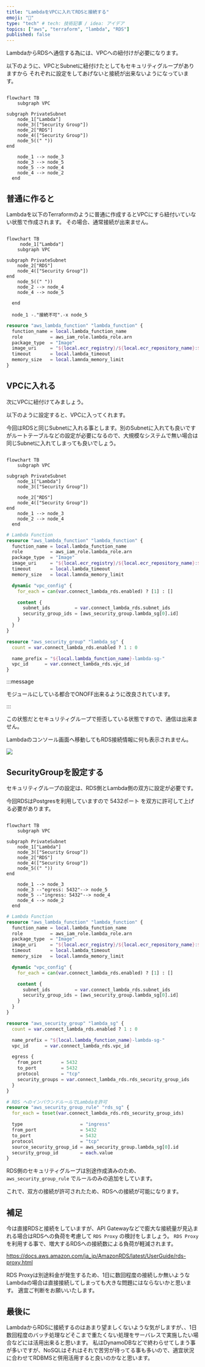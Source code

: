 ```yaml
---
title: "LambdaをVPCに入れてRDSと接続する"
emoji: "🎃"
type: "tech" # tech: 技術記事 / idea: アイデア
topics: ["aws", "terraform", "lambda", "RDS"]
published: false
---
```


LambdaからRDSへ通信する為には、VPCへの紐付けが必要になります。

以下のように、VPCとSubnetに紐付けたとしてもセキュリティグループがありますから
それぞれに設定をしてあげないと接続が出来ないようになっています。

```mermaid

flowchart TB
    subgraph VPC

subgraph PrivateSubnet
    node_1["Lambda"]
    node_3(["Security Group"])
    node_2["RDS"]
    node_4(["Security Group"])
    node_5((" "))
end
   
    node_1 --> node_3
    node_3 --> node_5
    node_5 --> node_4
    node_4 --> node_2
  end

```

## 普通に作ると

Lambdaを以下のTerraformのように普通に作成するとVPCにすら紐付いていない状態で作成されます。
その場合、通常接続が出来ません。

```mermaid

flowchart TB
     node_1["Lambda"]
    subgraph VPC

subgraph PrivateSubnet
    node_2["RDS"]
    node_4(["Security Group"])
end
    node_5((" "))
    node_2 --> node_4
    node_4 --> node_5
    
  end

  node_1 -."接続不可".-x node_5
```

```tf
resource "aws_lambda_function" "lambda_function" {
  function_name = local.lambda_function_name
  role          = aws_iam_role.lambda_role.arn
  package_type  = "Image"
  image_uri     = "${local.ecr_registry}/${local.ecr_repository_name}:${local.lambda_image_tag}"
  timeout       = local.lambda_timeout
  memory_size   = local.lamnda_memory_limit
}
```

## VPCに入れる

次にVPCに紐付けてみましょう。

以下のように設定すると、VPCに入ってくれます。

今回はRDSと同じSubnetに入れる事とします。別のSubnetに入れても良いですがルートテーブルなどの設定が必要になるので、大規模なシステムで無い場合は同じSubnetに入れてしまっても良いでしょう。


```mermaid

flowchart TB
    subgraph VPC

subgraph PrivateSubnet
    node_1["Lambda"]
    node_3(["Security Group"])

    node_2["RDS"]
    node_4(["Security Group"])
end
    node_1 --> node_3
    node_2 --> node_4
  end
```

```tf
# Lambda Function
resource "aws_lambda_function" "lambda_function" {
  function_name = local.lambda_function_name
  role          = aws_iam_role.lambda_role.arn
  package_type  = "Image"
  image_uri     = "${local.ecr_registry}/${local.ecr_repository_name}:${local.lambda_image_tag}"
  timeout       = local.lambda_timeout
  memory_size   = local.lamnda_memory_limit

  dynamic "vpc_config" {
    for_each = can(var.connect_lambda_rds.enabled) ? [1] : []

    content {
      subnet_ids         = var.connect_lambda_rds.subnet_ids
      security_group_ids = [aws_security_group.lambda_sg[0].id]
    }
  }
}

resource "aws_security_group" "lambda_sg" {
  count = var.connect_lambda_rds.enabled ? 1 : 0

  name_prefix = "${local.lambda_function_name}-lambda-sg-"
  vpc_id      = var.connect_lambda_rds.vpc_id
}
```

:::message

モジュールにしている都合でONOFF出来るように改良されています。

:::

この状態だとセキュリティグループで拒否している状態ですので、通信は出来ません。

Lambdaのコンソール画面へ移動してもRDS接続情報に何も表示されません。

![](https://storage.googleapis.com/zenn-user-upload/8e7a13e3400f-20241106.png)

## SecurityGroupを設定する

セキュリティグループの設定は、RDS側とLambda側の双方に設定が必要です。

今回RDSはPostgresを利用していますので 5432ポート を双方に許可して上げる必要があります。
```mermaid

flowchart TB
    subgraph VPC

subgraph PrivateSubnet
    node_1["Lambda"]
    node_3(["Security Group"])
    node_2["RDS"]
    node_4(["Security Group"])
    node_5((" "))
end
   
    node_1 --> node_3
    node_3 --"egress: 5432"--> node_5
    node_5 --"ingress: 5432"--> node_4
    node_4 --> node_2
  end

```


```tf
# Lambda Function
resource "aws_lambda_function" "lambda_function" {
  function_name = local.lambda_function_name
  role          = aws_iam_role.lambda_role.arn
  package_type  = "Image"
  image_uri     = "${local.ecr_registry}/${local.ecr_repository_name}:${local.lambda_image_tag}"
  timeout       = local.lambda_timeout
  memory_size   = local.lamnda_memory_limit

  dynamic "vpc_config" {
    for_each = can(var.connect_lambda_rds.enabled) ? [1] : []

    content {
      subnet_ids         = var.connect_lambda_rds.subnet_ids
      security_group_ids = [aws_security_group.lambda_sg[0].id]
    }
  }
}

resource "aws_security_group" "lambda_sg" {
  count = var.connect_lambda_rds.enabled ? 1 : 0

  name_prefix = "${local.lambda_function_name}-lambda-sg-"
  vpc_id      = var.connect_lambda_rds.vpc_id

  egress {
    from_port       = 5432
    to_port         = 5432
    protocol        = "tcp"
    security_groups = var.connect_lambda_rds.rds_security_group_ids
  }
}

# RDS へのインバウンドルールでLambdaを許可
resource "aws_security_group_rule" "rds_sg" {
  for_each = toset(var.connect_lambda_rds.rds_security_group_ids)

  type                     = "ingress"
  from_port                = 5432
  to_port                  = 5432
  protocol                 = "tcp"
  source_security_group_id = aws_security_group.lambda_sg[0].id
  security_group_id        = each.value
}

```

RDS側のセキュリティグループは別途作成済みのため、 `aws_security_group_rule` でルールのみの追加をしています。

これで、双方の接続が許可されたため、RDSへの接続が可能になります。

## 補足

今は直接RDSと接続をしていますが、API Gatewayなどで膨大な接続量が見込まれる場合はRDSへの負荷を考慮して `RDS Proxy` の検討をしましょう。
`RDS Proxy` を利用する事で、増大するRDSへの接続数による負荷が軽減されます。

https://docs.aws.amazon.com/ja_jp/AmazonRDS/latest/UserGuide/rds-proxy.html

RDS Proxyは別途料金が発生するため、1日に数回程度の接続しか無いようなLambdaの場合は直接接続してしまっても大きな問題にはならないかと思います。
適宜ご判断をお願いいたします。

## 最後に

LambdaからRDSに接続するのはあまり望ましくないような気がしますが、、1日数回程度のバッチ処理などそこまで重たくない処理をサーバレスで実施したい場合などには活用出来ると思います。
私はDynamoDBなどで終わらせてしまう事が多いですが、NoSQLはそれはそれで苦労が待ってる事も多いので、適宜状況に合わせてRDBMSと併用活用すると良いのかなと思います。

